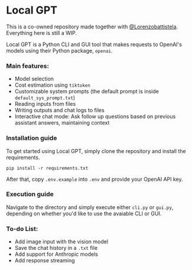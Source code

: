 # Local GPT
This is a co-owned repository made together with [@Lorenzobattistela](https://github.com/Lorenzobattistela). Everything here is still a WIP.

Local GPT is a Python CLI and GUI tool that makes requests to OpenAI's models using their Python package, `openai`.

### Main features:
- Model selection
- Cost estimation using `tiktoken`
- Customizable system prompts (the default prompt is inside `default_sys_prompt.txt`)
- Reading inputs from files
- Writing outputs and chat logs to files
- Interactive chat mode: Ask follow up questions based on previous assistant answers, maintaining context

### Installation guide
To get started using Local GPT, simply clone the repository and install the requirements.
```
pip install -r requirements.txt
```
After that, copy `.env.example` into `.env` and provide your OpenAI API key.

### Execution guide
Navigate to the directory and simply execute either `cli.py` or `gui.py`, depending on whether you'd like to use the avaiable CLI or GUI.

### To-do List:
- Add image input with the vision model
- Save the chat history in a `.txt` file
- Add support for Anthropic models
- Add response streaming

